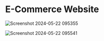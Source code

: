 # E-Commerce Website


 ![Screenshot 2024-05-22 095355](https://github.com/nazneen-k/Urbankart/assets/117660793/ab83970a-6c09-4713-aa35-a2f54ff5b61c)


![Screenshot 2024-05-22 095541](https://github.com/nazneen-k/Urbankart/assets/117660793/8fa2bfcf-a9ed-4c86-b138-28f854fbde5d)
